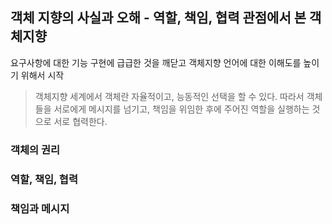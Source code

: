 ## 객체 지향의 사실과 오해 - 역할, 책임, 협력 관점에서 본 객체지향

요구사항에 대한 기능 구현에 급급한 것을 깨닫고 객체지향 언어에 대한 이해도를 높이기 위해서 시작

> 객체지향 세계에서 객체란 자율적이고, 능동적인 선택을 할 수 있다. 따라서 객체들을 서로에게 메시지를 넘기고, 책임을 위임한 후에 주어진 역할을 실행하는 것으로 서로 협력한다.

### 객체의 권리

### 역할, 책임, 협력

### 책임과 메시지
